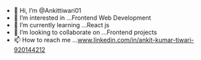 - 👋 Hi, I’m @Ankittiwari01
- 👀 I’m interested in ...Frontend Web Development
- 🌱 I’m currently learning ...React js
- 💞️ I’m looking to collaborate on ...Frontend projects
- 📫 How to reach me ...www.linkedin.com/in/ankit-kumar-tiwari-920144212


<!---
Ankittiwari01/Ankittiwari01 is a ✨ special ✨ repository because its `README.md` (this file) appears on your GitHub profile.
You can click the Preview link to take a look at your changes.
--->
